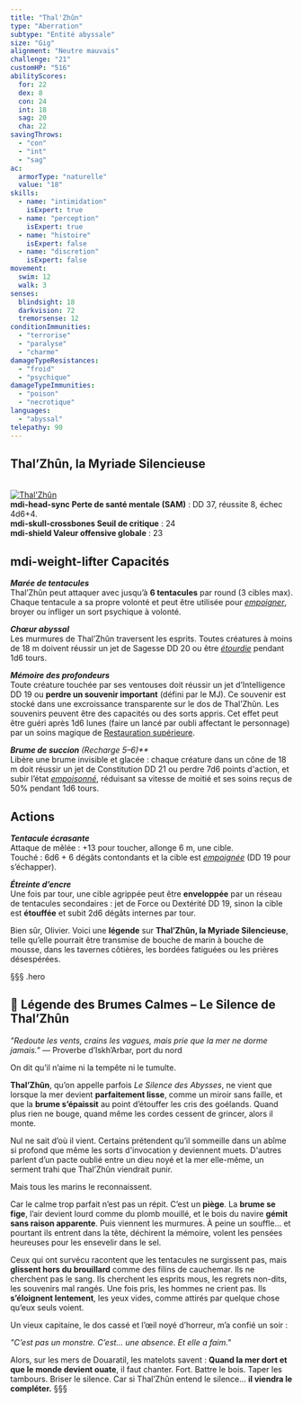 ```yaml
---
title: "Thal'Zhûn"
type: "Aberration"
subtype: "Entité abyssale"
size: "Gig"
alignment: "Neutre mauvais"
challenge: "21"
customHP: "516"
abilityScores:
  for: 22
  dex: 8
  con: 24
  int: 18
  sag: 20
  cha: 22
savingThrows:
  - "con"
  - "int"
  - "sag"
ac:
  armorType: "naturelle"
  value: "18"
skills:
  - name: "intimidation"
    isExpert: true
  - name: "perception"
    isExpert: true
  - name: "histoire"
    isExpert: false
  - name: "discretion"
    isExpert: false
movement:
  swim: 12
  walk: 3
senses:
  blindsight: 18
  darkvision: 72
  tremorsense: 12
conditionImmunities:
  - "terrorise"
  - "paralyse"
  - "charme"
damageTypeResistances:
  - "froid"
  - "psychique"
damageTypeImmunities:
  - "poison"
  - "necrotique"
languages:
  - "abyssal"
telepathy: 90
---
```

## Thal’Zhûn, la Myriade Silencieuse
&nbsp;  
[![Thal'Zhûn](https://www.douaratil.fr/illustrations/aberration/thalzhun300.jpeg)](https://www.douaratil.fr/illustrations/aberration/thalzhun.jpeg)  
**<v-icon>mdi-head-sync</v-icon> Perte de santé mentale (SAM)** : DD 37, réussite 8, échec 4d6+4.  
**<v-icon>mdi-skull-crossbones</v-icon> Seuil de critique** : 24  
**<v-icon>mdi-shield</v-icon> Valeur offensive globale** : 23  


## <v-icon>mdi-weight-lifter</v-icon> Capacités

_**Marée de tentacules**_  
Thal’Zhûn peut attaquer avec jusqu’à **6 tentacules** par round (3 cibles max). Chaque tentacule a sa propre volonté et peut être utilisée pour [_empoigner_](/gerer-la-sante-du-personnage/#empoigne), broyer ou infliger un sort psychique à volonté.

_**Chœur abyssal**_  
Les murmures de Thal’Zhûn traversent les esprits. Toutes créatures à moins de 18 m doivent réussir un jet de Sagesse DD 20 ou être [_étourdie_](/gerer-la-sante-du-personnage/#etourdi) pendant 1d6 tours.

_**Mémoire des profondeurs**_  
Toute créature touchée par ses ventouses doit réussir un jet d’Intelligence DD 19 ou **perdre un souvenir important** (défini par le MJ). Ce souvenir est stocké dans une excroissance transparente sur le dos de Thal’Zhûn. Les souvenirs peuvent être des capacités ou des sorts appris. Cet effet peut être guéri après 1d6 lunes (faire un lancé par oubli affectant le personnage) par un soins magique de [Restauration supérieure](/grimoire/restauration-superieure).    

_**Brume de succion** (Recharge 5–6)**_  
Libère une brume invisible et glacée : chaque créature dans un cône de 18 m doit réussir un jet de Constitution DD 21 ou perdre 7d6 points d'action, et subir l’état [_empoisonné_](/gerer-la-sante-du-personnage/#empoisonne), réduisant sa vitesse de moitié et ses soins reçus de 50% pendant 1d6 tours.   


## Actions

_**Tentacule écrasante**_  
Attaque de mêlée : +13 pour toucher, allonge 6 m, une cible.  
Touché : 6d6 + 6 dégâts contondants et la cible est [_empoignée_](/gerer-la-sante-du-personnage/#empoigne) (DD 19 pour s’échapper).

_**Étreinte d’encre**_  
Une fois par tour, une cible agrippée peut être **enveloppée** par un réseau de tentacules secondaires : jet de Force ou Dextérité DD 19, sinon la cible est **étouffée** et subit 2d6 dégâts internes par tour.

Bien sûr, Olivier. Voici une **légende** sur **Thal’Zhûn, la Myriade Silencieuse**, telle qu’elle pourrait être transmise de bouche de marin à bouche de mousse, dans les tavernes côtières, les bordées fatiguées ou les prières désespérées.

§§§ .hero
## 🌊 **Légende des Brumes Calmes – Le Silence de Thal’Zhûn**

*"Redoute les vents, crains les vagues, mais prie que la mer ne dorme jamais."*
— Proverbe d’Iskh’Arbar, port du nord

On dit qu’il n’aime ni la tempête ni le tumulte.

**Thal’Zhûn**, qu’on appelle parfois *Le Silence des Abysses*, ne vient que lorsque la mer devient **parfaitement lisse**, comme un miroir sans faille, et que la **brume s’épaissit** au point d’étouffer les cris des goélands. Quand plus rien ne bouge, quand même les cordes cessent de grincer, alors il monte.

Nul ne sait d’où il vient. Certains prétendent qu’il sommeille dans un abîme si profond que même les sorts d'invocation y deviennent muets. D'autres parlent d’un pacte oublié entre un dieu noyé et la mer elle-même, un serment trahi que Thal’Zhûn viendrait punir.

Mais tous les marins le reconnaissent.

Car le calme trop parfait n’est pas un répit. C’est un **piège**.
La **brume se fige**, l’air devient lourd comme du plomb mouillé, et le bois du navire **gémit sans raison apparente**. Puis viennent les murmures. À peine un souffle… et pourtant ils entrent dans la tête, déchirent la mémoire, volent les pensées heureuses pour les ensevelir dans le sel.

Ceux qui ont survécu racontent que les tentacules ne surgissent pas, mais **glissent hors du brouillard** comme des filins de cauchemar. Ils ne cherchent pas le sang. Ils cherchent les esprits mous, les regrets non-dits, les souvenirs mal rangés. Une fois pris, les hommes ne crient pas. Ils **s’éloignent lentement**, les yeux vides, comme attirés par quelque chose qu’eux seuls voient.

Un vieux capitaine, le dos cassé et l’œil noyé d’horreur, m’a confié un soir :

*"C’est pas un monstre. C’est… une absence. Et elle a faim."*

Alors, sur les mers de Douaratil, les matelots savent :
**Quand la mer dort et que le monde devient ouate**, il faut chanter. Fort.
Battre le bois. Taper les tambours. Briser le silence.
Car si Thal’Zhûn entend le silence…
**il viendra le compléter.**
§§§
